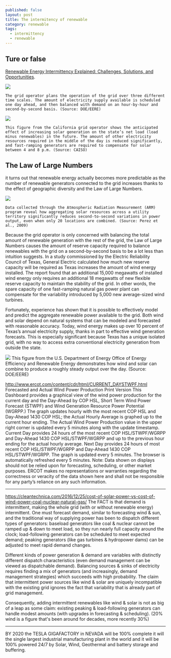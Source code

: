 ```yaml
---
published: false
layout: post
title: The intermitency of renewable
category: renewable
tags:
  - intermittency
  - renewable
---
```

## Ture or false

 [Renewable Energy Intermittency Explained: Challenges, Solutions, and Opportunities](https://blogs.scientificamerican.com/plugged-in/renewable-energy-intermittency-explained-challenges-solutions-and-opportunities/). 
 
 
 
![](https://blogs.scientificamerican.com/plugged-in/files/2015/03/GridPlanning.png)

    The grid operator plans the operation of the grid over three different time scales. The amount of electricity supply available is scheduled one day ahead, and then balanced with demand on an hour-by-hour and second-by-second basis. (Source: DOE/EERE)


![](http://blogs.scientificamerican.com/plugged-in/files/2015/03/CAISODuckCurve.png)

    This figure from the California grid operator shows the anticipated effect of increasing solar generation on the state’s net load (load minus renewables) in the future. The amount of other electricity resources required in the middle of the day is reduced significantly, and fast-ramping generators are required to compensate for solar between 4 and 8 p.m. (Source: CAISO)
  
## The Law of Large Numbers
  
it turns out that renewable energy actually becomes more predictable as the number of renewable generators connected to the grid increases thanks to the effect of geographic diversity and the Law of Large Numbers.
    
![](http://blogs.scientificamerican.com/plugged-in/files/2015/03/LargeNumberAveraging.png)
    
    Data collected through the Atmospheric Radiation Measurement (ARM) program reveal how aggregating solar resources across a utility territory significantly reduces second-to-second variations in power output, even when only 20 locations are combined. (Source: Perez et al., 2009) 
    
Because the grid operator is only concerned with balancing the total amount of renewable generation with the rest of the grid, the Law of Large Numbers causes the amount of reserve capacity required to balance renewables with the grid on a second-by-second basis to be a lot less than intuition suggests. In a study commissioned by the Electric Reliability Council of Texas, General Electric calculated how much new reserve capacity will be required as Texas increases the amount of wind energy installed. The report found that an additional 15,000 megawatts of installed wind energy only requires an additional 18 megawatts of new flexible reserve capacity to maintain the stability of the grid. In other words, the spare capacity of one fast-ramping natural gas power plant can compensate for the variability introduced by 5,000 new average-sized wind turbines.
    
Fortunately, experience has shown that it is possible to effectively model and predict the aggregate renewable power available to the grid. Both wind and solar depend on natural systems that can be modeled and forecasted with reasonable accuracy. Today, wind energy makes up over 10 percent of Texas’s annual electricity supply, thanks in part to effective wind generation forecasts. This is especially significant because Texas has a unique isolated grid, with no way to access extra conventional electricity generation from outside the state.

![](http://blogs.scientificamerican.com/plugged-in/files/2015/03/RenewablesLoadBalance.png)
This figure from the U.S. Department of Energy Office of Energy Efficiency and Renewable Energy demonstrates how wind and solar can combine to produce a roughly steady output over the day. (Source: DOE/EERE)

http://www.ercot.com/content/cdr/html/CURRENT_DAYSTWPF.html
Forecasted and Actual Wind Power Production  Print Version
This Dashboard provides a graphical view of the wind power production for the current day and the Day-Ahead by COP HSL, Short Term Wind Power Forecast (STWPF) and Wind Generation Resource Power Potential (WGRPP.) The graph updates hourly with the most recent COP HSL and Day-Ahead 1430 COP HSL; the Actual Hourly Average is graphed up to the current hour ending. The Actual Wind Power Production value in the upper right corner is updated every 5 minutes along with the update timestamp.
Current Day provides 24 hours of the most recent COP HSL/STWPF/WGRPP and Day-Ahead 1430 COP HSL/STWPF/WGRPP and up to the previous hour ending for the actual hourly average.
Next Day provides 24 hours of most recent COP HSL/STWPF/WGRPP and Day-Ahead 1430 COP HSL/STWPF/WGRPP.
The graph is updated every 5 minutes. The browser is automatically refreshed every 5 minutes.
Note: Data shown on displays should not be relied upon for forecasting, scheduling, or other market purposes. ERCOT makes no representations or warranties regarding the correctness or veracity of the data shown here and shall not be responsible for any party’s reliance on any such information.


------------------------------

https://cleantechnica.com/2016/12/25/cost-of-solar-power-vs-cost-of-wind-power-coal-nuclear-natural-gas/
The FACT is that demand is intermittent, making the whole grid (with or without renewable energy) intermittent.
One must forecast demand, similar to forecasting wind & sun, and the traditional way of supplying power has been to dispatch different types of generators: baseload generators like coal & nuclear cannot be ramped up & down to meet load, so they run nearly full capacity around the clock; load-following generators can be scheduled to meet expected demand; peaking generators (like gas turbines & hydropower dams) can be adjusted to meet rapid demand changes.

Different kinds of power generation & demand are variables with distinctly different dispatch characteristics (even demand management can be viewed as dispatchable demand). Balancing sources & sinks of electricity requires finding a mix of generators (and increasingly, demand management strategies) which succeeds with high probability. The claim that intermittent power sources like wind & solar are uniquely incompatible with the existing grid ignores the fact that variability that is already part of grid management.

Consequently, adding intermittent renewables like wind & solar is not as big of a leap as some claim: existing peaking & load-following generators can handle modest amounts (with upgrades in forecasting & scheduling). (20% wind is a figure that's been around for decades, more recently 30%)




----------------

BY 2020 the TESLA GIGAFACTORY in NEVADA will be 100% complete it will the single largest industrial manufacturing plant in the world and it will be 100% powered 24/7 by Solar, Wind, Geothermal and battery storage and buffering.





